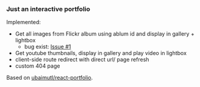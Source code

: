### Just an interactive portfolio

Implemented:
- Get all images from Flickr album using ablum id and display in gallery + lightbox
  - bug exist: [Issue #1](https://github.com/ct-chu/cct/issues/1)
- Get youtube thumbnails, display in gallery and play video in lightbox
- client-side route redirect with direct url/ page refresh
- custom 404 page
  
Based on [ubaimutl/react-portfolio](https://github.com/ubaimutl/react-portfolio).